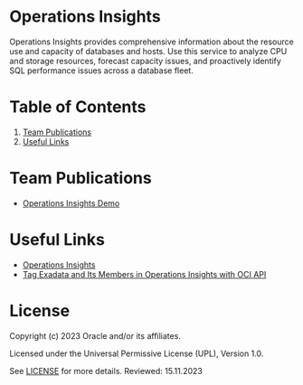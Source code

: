 # Operations Insights
Operations Insights provides comprehensive information about the resource use and capacity of databases and hosts. Use this service to analyze CPU and storage resources, forecast capacity issues, and proactively identify SQL performance issues across a database fleet.

# Table of Contents

1. [Team Publications](#team-publications)
2. [Useful Links](#useful-links)

# Team Publications

- [Operations Insights Demo](https://www.youtube.com/watch?v=Y45kPRn_c7s)

# Useful Links

- [Operations Insights](https://docs.oracle.com/en-us/iaas/operations-insights/index.html)
- [Tag Exadata and Its Members in Operations Insights with OCI API](https://medium.com/@michtoeth/tag-exadata-and-its-members-in-operations-insights-with-oci-api-48f4d5c01fae)

# License

Copyright (c) 2023 Oracle and/or its affiliates.

Licensed under the Universal Permissive License (UPL), Version 1.0.

See [LICENSE](https://github.com/oracle-devrel/technology-engineering/blob/folder-structure/LICENSE) for more details.
Reviewed: 15.11.2023
